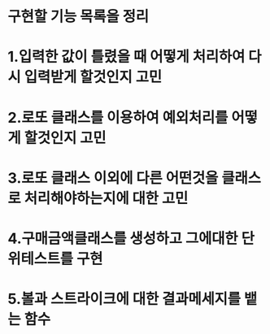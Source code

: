 # 구현할 기능 목록을 정리

# 1.입력한 값이 틀렸을 때 어떻게 처리하여 다시 입력받게 할것인지 고민
# 2.로또 클래스를 이용하여 예외처리를 어떻게 할것인지 고민
# 3.로또 클래스 이외에 다른 어떤것을 클래스로 처리해야하는지에 대한 고민
# 4.구매금액클래스를 생성하고 그에대한 단위테스트를 구현
# 5.볼과 스트라이크에 대한 결과메세지를 뱉는 함수
